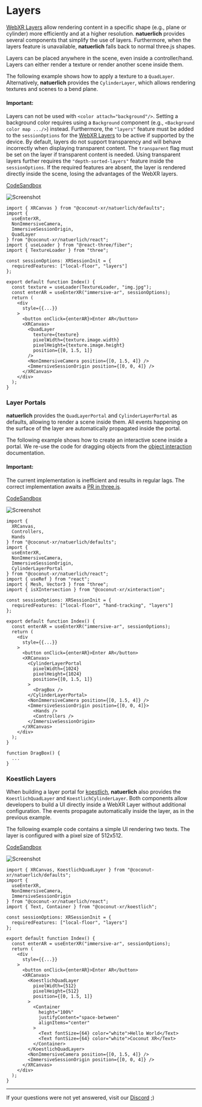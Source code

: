 # Layers

[WebXR Layers](https://www.w3.org/TR/webxrlayers-1/) allow rendering content in a specific shape (e.g., plane or cylinder) more efficiently and at a higher resolution. **natuerlich** provides several components that simplify the use of layers. Furthermore, when the layers feature is unavailable, **natuerlich** falls back to normal three.js shapes.

Layers can be placed anywhere in the scene, even inside a controller/hand. Layers can either render a texture or render another scene inside them.

The following example shows how to apply a texture to a `QuadLayer`. Alternatively, **natuerlich** provides the `CylinderLayer`, which allows rendering textures and scenes to a bend plane.

#### Important:

Layers can not be used with `<color attach="background"/>`. Setting a background color requires using a `Background` component (e.g., `<Background color map .../>`) instead. Furthermore, the `"layers"` feature must be added to the `sessionOptions` for the [WebXR Layers](https://www.w3.org/TR/webxrlayers-1/) to be active if supported by the device. By default, layers do not support transparency and will behave incorrectly when displaying transparent content. The `transparent` flag must be set on the layer if transparent content is needed. Using transparent layers further requires the `"depth-sorted-layers"` feature inside the `sessionOptions`. If the required features are absent, the layer is rendered directly inside the scene, losing the advantages of the WebXR layers.

[CodeSandbox](https://codesandbox.io/s/natuerlich-barebones-forked-94hg4s?file=/src/app.tsx)

![Screenshot](./layer.gif)

```tsx
import { XRCanvas } from "@coconut-xr/natuerlich/defaults";
import {
  useEnterXR,
  NonImmersiveCamera,
  ImmersiveSessionOrigin,
  QuadLayer
} from "@coconut-xr/natuerlich/react";
import { useLoader } from "@react-three/fiber";
import { TextureLoader } from "three";

const sessionOptions: XRSessionInit = {
  requiredFeatures: ["local-floor", "layers"]
};

export default function Index() {
  const texture = useLoader(TextureLoader, "img.jpg");
  const enterAR = useEnterXR("immersive-ar", sessionOptions);
  return (
    <div
      style={{...}}
    >
      <button onClick={enterAR}>Enter AR</button>
      <XRCanvas>
        <QuadLayer
          texture={texture}
          pixelWidth={texture.image.width}
          pixelHeight={texture.image.height}
          position={[0, 1.5, 1]}
        />
        <NonImmersiveCamera position={[0, 1.5, 4]} />
        <ImmersiveSessionOrigin position={[0, 0, 4]} />
      </XRCanvas>
    </div>
  );
}

```

### Layer Portals

**natuerlich** provides the `QuadLayerPortal` and `CylinderLayerPortal` as defaults, allowing to render a scene inside them. All events happening on the surface of the layer are automatically propagated inside the portal.

The following example shows how to create an interactive scene inside a portal. We re-use the code for dragging objects from the [object interaction](./object-interaction.md) documentation.

#### Important:

The current implementation is inefficient and results in regular lags. The correct implementation awaits a [PR in three.js](https://github.com/mrdoob/three.js/pull/25254).

[CodeSandbox](https://codesandbox.io/s/natuerlich-layer-portal-2cl3dv?file=/src/app.tsx)

![Screenshot](./cylinder-layer-portal.gif)

```tsx
import {
  XRCanvas,
  Controllers,
  Hands
} from "@coconut-xr/natuerlich/defaults";
import {
  useEnterXR,
  NonImmersiveCamera,
  ImmersiveSessionOrigin,
  CylinderLayerPortal
} from "@coconut-xr/natuerlich/react";
import { useRef } from "react";
import { Mesh, Vector3 } from "three";
import { isXIntersection } from "@coconut-xr/xinteraction";

const sessionOptions: XRSessionInit = {
  requiredFeatures: ["local-floor", "hand-tracking", "layers"]
};

export default function Index() {
  const enterAR = useEnterXR("immersive-ar", sessionOptions);
  return (
    <div
      style={{...}}
    >
      <button onClick={enterAR}>Enter AR</button>
      <XRCanvas>
        <CylinderLayerPortal
          pixelWidth={1024}
          pixelHeight={1024}
          position={[0, 1.5, 1]}
        >
          <DragBox />
        </CylinderLayerPortal>
        <NonImmersiveCamera position={[0, 1.5, 4]} />
        <ImmersiveSessionOrigin position={[0, 0, 4]}>
          <Hands />
          <Controllers />
        </ImmersiveSessionOrigin>
      </XRCanvas>
    </div>
  );
}

function DragBox() {
  ...
}
```

### Koestlich Layers

When building a layer portal for [koestlich](https://github.com/coconut-xr/koestlich), **natuerlich** also provides the `KoestlichQuadLayer` and `KoestlichCylinderLayer`. Both components allow developers to build a UI directly inside a WebXR Layer without additional configuration. The events propagate automatically inside the layer, as in the previous example.

The following example code contains a simple UI rendering two texts. The layer is configured with a pixel size of 512x512.

[CodeSandbox](https://codesandbox.io/s/natuerlich-koestlich-layer-portal-8gv5n2?file=/src/app.tsx)

![Screenshot](./koestlich-layer.gif)

```tsx
import { XRCanvas, KoestlichQuadLayer } from "@coconut-xr/natuerlich/defaults";
import {
  useEnterXR,
  NonImmersiveCamera,
  ImmersiveSessionOrigin
} from "@coconut-xr/natuerlich/react";
import { Text, Container } from "@coconut-xr/koestlich";

const sessionOptions: XRSessionInit = {
  requiredFeatures: ["local-floor", "layers"]
};

export default function Index() {
  const enterAR = useEnterXR("immersive-ar", sessionOptions);
  return (
    <div
      style={{...}}
    >
      <button onClick={enterAR}>Enter AR</button>
      <XRCanvas>
        <KoestlichQuadLayer
          pixelWidth={512}
          pixelHeight={512}
          position={[0, 1.5, 1]}
        >
          <Container
            height="100%"
            justifyContent="space-between"
            alignItems="center"
          >
            <Text fontSize={64} color="white">Hello World</Text>
            <Text fontSize={64} color="white">Coconut XR</Text>
          </Container>
        </KoestlichQuadLayer>
        <NonImmersiveCamera position={[0, 1.5, 4]} />
        <ImmersiveSessionOrigin position={[0, 0, 4]} />
      </XRCanvas>
    </div>
  );
}

```

---

If your questions were not yet answered, visit our [Discord](https://discord.gg/NCYM8ujndE) ;)
